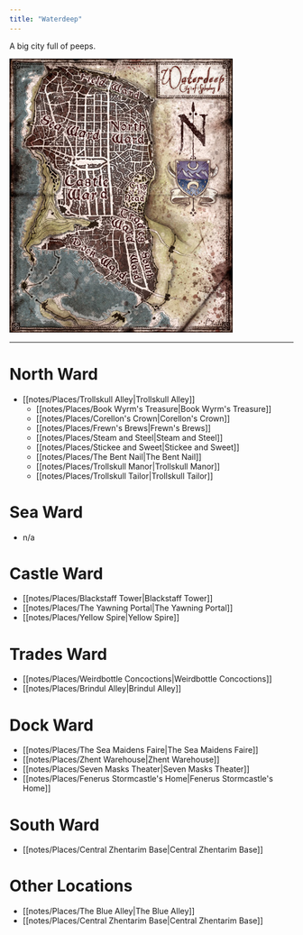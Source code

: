 ```yaml
---
title: "Waterdeep"
---
```

A big city full of peeps.

![image](notes/images/WaterdeepSample.png)

---
# North Ward
- [[notes/Places/Trollskull Alley|Trollskull Alley]]
	- [[notes/Places/Book Wyrm's Treasure|Book Wyrm's Treasure]]
	- [[notes/Places/Corellon's Crown|Corellon's Crown]]
	- [[notes/Places/Frewn's Brews|Frewn's Brews]]
	- [[notes/Places/Steam and Steel|Steam and Steel]]
	- [[notes/Places/Stickee and Sweet|Stickee and Sweet]]
	- [[notes/Places/The Bent Nail|The Bent Nail]]
	- [[notes/Places/Trollskull Manor|Trollskull Manor]]
	- [[notes/Places/Trollskull Tailor|Trollskull Tailor]]
# Sea Ward
- n/a
# Castle Ward
- [[notes/Places/Blackstaff Tower|Blackstaff Tower]]
- [[notes/Places/The Yawning Portal|The Yawning Portal]]
- [[notes/Places/Yellow Spire|Yellow Spire]]
# Trades Ward
- [[notes/Places/Weirdbottle Concoctions|Weirdbottle Concoctions]]
- [[notes/Places/Brindul Alley|Brindul Alley]]
# Dock Ward
- [[notes/Places/The Sea Maidens Faire|The Sea Maidens Faire]]
- [[notes/Places/Zhent Warehouse|Zhent Warehouse]]
- [[notes/Places/Seven Masks Theater|Seven Masks Theater]]
- [[notes/Places/Fenerus Stormcastle's Home|Fenerus Stormcastle's Home]]
# South Ward
- [[notes/Places/Central Zhentarim Base|Central Zhentarim Base]]
# Other Locations
- [[notes/Places/The Blue Alley|The Blue Alley]]
- [[notes/Places/Central Zhentarim Base|Central Zhentarim Base]] 